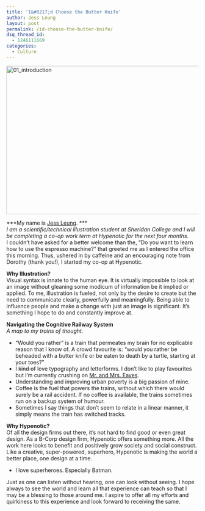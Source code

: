 ```yaml
---
title: 'I&#8217;d Choose the Butter Knife'
author: Jess Leung
layout: post
permalink: /id-choose-the-butter-knife/
dsq_thread_id:
  - 1246111669
categories:
  - Culture
---
```

[<img class="alignnone size-medium wp-image-10852" alt="01_introduction" src="http://hypenotic.com/wordpress/wp-content/uploads/2013/04/01_introduction-580x389.png" width="580" height="389" />][1]

***My name is [Jess Leung][2]. ***  
*I am a scientific/technical illustration student at Sheridan College and I will be completing a co-op work term at Hypenotic for the next four months.*  
I couldn&#8217;t have asked for a better welcome than the, &#8220;Do you want to learn how to use the espresso machine?&#8221; that greeted me as I entered the office this morning. Thus, ushered in by caffeine and an encouraging note from Dorothy (thank you!), I started my co-op at Hypenotic.

**Why Illustration?**  
Visual syntax is innate to the human eye. It is virtually impossible to look at an image without gleaning some modicum of information be it implied or applied. To me, illustration is fueled, not only by the desire to create but the need to communicate clearly, powerfully and meaningfully. Being able to influence people and make a change with just an image is significant. It&#8217;s something I hope to do and constantly improve at.

**Navigating the Cognitive Railway System**  
*A map to my trains of thought.*

*   &#8220;Would you rather&#8221; is a train that permeates my brain for no explicable reason that I know of. A crowd favourite is: &#8220;would you rather be beheaded with a butter knife or be eaten to death by a turtle, starting at your toes?&#8221;
*   I <s>kind of</s> love typography and letterforms. I don&#8217;t like to play favourites but I&#8217;m currently crushing on [Mr. and Mrs. Eaves][3].
*   Understanding and improving urban poverty is a big passion of mine.
*   Coffee is the fuel that powers the trains, without which there would surely be a rail accident. If no coffee is available, the trains sometimes run on a backup system of humour.
*   Sometimes I say things that don&#8217;t seem to relate in a linear manner, it simply means the train has switched tracks.

**Why Hypenotic?**  
Of all the design firms out there, it&#8217;s not hard to find good or even great design. As a B-Corp design firm, Hypenotic offers something more. All the work here looks to benefit and positively grow society and social construct. Like a creative, super-powered, superhero, Hypenotic is making the world a better place, one design at a time.

*   I love superheroes. Especially Batman.

Just as one can listen without hearing, one can look without seeing. I hope always to see the world and learn all that experience can teach so that I may be a blessing to those around me. I aspire to offer all my efforts and quirkiness to this experience and look forward to receiving the same.

 [1]: http://hypenotic.com/wordpress/wp-content/uploads/2013/04/01_introduction.png
 [2]: http://www.jess-leung.com
 [3]: http://www.emigre.com/EFfeatureMEoverview.php